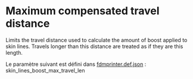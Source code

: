 # Maximum compensated travel distance

Limits the travel distance used to calculate the amount of boost applied to skin lines. Travels longer than this distance are treated as if they are this length.

Le paramètre suivant est défini dans [fdmprinter.def.json](https://github.com/smartavionics/Cura/blob/mb-master/resources/definitions/fdmprinter.def.json) : skin_lines_boost_max_travel_len

